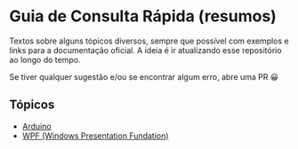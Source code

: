 # Guia de Consulta Rápida (resumos)

Textos sobre alguns tópicos diversos, sempre que possível com exemplos e links para a documentação oficial.
A ideia é ir atualizando esse repositório ao longo do tempo.

Se tiver qualquer sugestão e/ou se encontrar algum erro, abre uma PR 😀

## Tópicos

- [Arduino](arduino/README.md)
- [WPF (Windows Presentation Fundation)](wpf/README.md)
